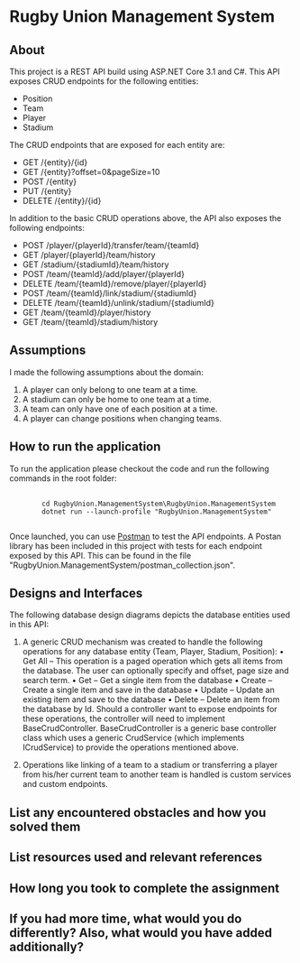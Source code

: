 # Rugby Union Management System

<h2>About</h2>

This project is a REST API build using ASP.NET Core 3.1 and C#. This API exposes CRUD endpoints for the following entities:

* Position
* Team
* Player
* Stadium

The CRUD endpoints that are exposed for each entity are:

* GET 		/{entity}/{id}
* GET 		/{entity}?offset=0&pageSize=10
* POST 		/{entity}
* PUT 		/{entity}
* DELETE 	/{entity}/{id}

In addition to the basic CRUD operations above, the API also exposes the following endpoints:

* POST		/player/{playerId}/transfer/team/{teamId}
* GET		/player/{playerId}/team/history
* GET 		/stadium/{stadiumId}/team/history
* POST		/team/{teamId}/add/player/{playerId}
* DELETE	/team/{teamId}/remove/player/{playerId}
* POST		/team/{teamId}/link/stadium/{stadiumId}
* DELETE	/team/{teamId}/unlink/stadium/{stadiumId}
* GET		/team/{teamId}/player/history
* GET		/team/{teamId}/stadium/history

<h2>Assumptions</h2>

I made the following assumptions about the domain:

1.	A player can only belong to one team at a time.
2.	A stadium can only be home to one team at a time.
3.	A team can only have one of each position at a time.
4.	A player can change positions when changing teams.

<h2>How to run the application</h2>

To run the application please checkout the code and run the following commands in the root folder:

<pre>
	<code>
		cd RugbyUnion.ManagementSystem\RugbyUnion.ManagementSystem
		dotnet run --launch-profile "RugbyUnion.ManagementSystem"
	</code>
</pre>

Once launched, you can use [Postman](https://www.postman.com/) to test the API endpoints. A Postan library has been included in this project with tests for each endpoint exposed by this API. This can be found in the file "RugbyUnion.ManagementSystem/postman_collection.json".

<h2>Designs and Interfaces</h2>

The following database design diagrams depicts the database entities used in this API:

1.	A generic CRUD mechanism was created to handle the following operations for any database entity (Team, Player, Stadium, Position):
•	Get All – This operation is a paged operation which gets all items from the database. The user can optionally specify and offset, page size and search term.
•	Get – Get a single item from the database
•	Create – Create a single item and save in the database
•	Update – Update an existing item and save to the database
•	Delete – Delete an item from the database by Id.
Should a controller want to expose endpoints for these operations, the controller will need to implement BaseCrudController. BaseCrudController is a generic base controller class which uses a generic CrudService (which implements ICrudService) to provide the operations mentioned above. 

2.	Operations like linking of a team to a stadium or transferring a player from his/her current team to another team is handled is custom services and custom endpoints.

<h2>List any encountered obstacles and how you solved them</h2>

<h2>List resources used and relevant references</h2>

<h2>How long you took to complete the assignment</h2>

<h2>If you had more time, what would you do differently? Also, what would you have added additionally?</h2>